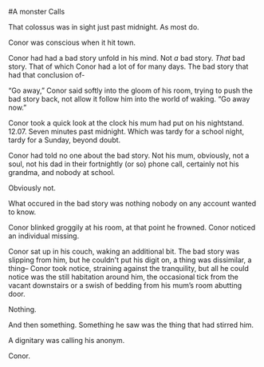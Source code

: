 #A monster Calls

That colossus was in sight just past midnight. As most do.

Conor was conscious when it hit town.

Conor had had a bad story unfold in his mind. Not *a* bad story. *That* bad story. That of which Conor had a lot of for many days. The bad story that had that conclusion of-

“Go away,” Conor said softly into the gloom of his room, trying to push the bad story back, not allow it follow him into the world of waking. “Go away now.”

Conor took a quick look at the clock his mum had put on his nightstand. 12.07. Seven minutes past midnight. Which was tardy for a school night, tardy for a Sunday, beyond doubt.

Conor had told no one about the bad story. Not his mum, obviously, not a soul, not his dad in their fortnightly (or so) phone call, certainly not his grandma, and nobody at school.

Obviously not.

What occured in the bad story was nothing nobody on any account wanted to know.

Conor blinked groggily at his room, at that point he frowned. Conor noticed an individual missing. 

Conor sat up in his couch, waking an additional bit. The bad story was slipping from him, but he couldn't put his digit on, a thing was dissimilar, a thing– Conor took notice,
straining against the tranquility, but all he could notice was the still habitation around him, the occasional tick from the vacant downstairs or a swish of bedding from his mum’s room abutting door.

Nothing.

And then something. Something he saw was the thing that had stirred him.

A dignitary was calling his anonym.

Conor.
